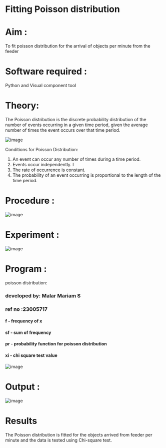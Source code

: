 # Fitting Poisson  distribution
# Aim : 

To fit poisson distribution for the arrival of objects per minute from the feeder

# Software required :  

Python and Visual component tool

# Theory:

The Poisson distribution is the discrete probability distribution of the number of events occurring in a given time period, given the average number of times the event occurs over that time period.

![image](https://user-images.githubusercontent.com/104613195/166248326-fd042076-8b0b-40c4-8b11-1d8e8fcb74db.png)

 Conditions for Poisson Distribution:

1. An event can occur any number of times during a time period.
2. Events occur independently. I
3. The rate of occurrence is constant.
4. The probability of an event occurring is proportional to the length of the time period. 
 
# Procedure :

![image](https://user-images.githubusercontent.com/104613195/166251988-d0c53205-6080-4f7b-ae4c-398178586637.png)

# Experiment :

![image](https://user-images.githubusercontent.com/103921593/230282876-f4a5afbf-cac1-4648-a1b0-c78840638a8e.png)

# Program :
poisson distribution:
### developed by: Malar Mariam S
### ref no      :23005717

####  f - frequency of x
#### sf - sum of frequency
#### pr - probability function for poisson distribution
#### xi - chi square test value

![image](https://github.com/Malar5717/Poisson_distribution/assets/138849172/5aac96a0-642f-4074-9ca5-6890c02022cd)


 

# Output : 
![image](https://github.com/Malar5717/Poisson_distribution/assets/138849172/d3cd6e25-13e0-414d-b8f9-3dc3eac5feb8)



# Results

The Poisson distribution is fitted for the objects arrived from feeder per minute and the data is tested using Chi-square test. 
 
